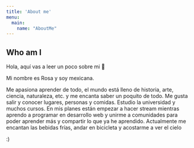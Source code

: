 ```yaml
---
title: 'About me'
menu:
  main:
    name: "AboutMe"
---
```


## Who am I

Hola, aquí vas a leer un poco sobre mi 🤩

Mi nombre es Rosa y soy mexicana. 

Me apasiona aprender de todo, el mundo está lleno de historia, arte, ciencia, naturaleza, etc. y me encanta saber un poquito de todo. Me gusta salir y conocer lugares, personas y comidas. 
Estudio la universidad y muchos cursos. En mis planes están empezar a hacer stream mientras aprendo a programar en desarrollo web y unirme a comunidades para poder aprender más y compartir lo que ya he aprendido. 
Actualmente me encantan las bebidas frías, andar en bicicleta y acostarme a ver el cielo 

:)


